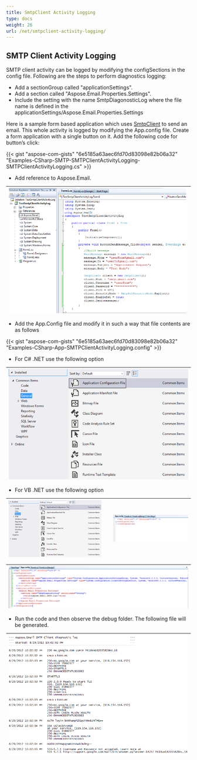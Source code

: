 ```yaml
---
title: SmtpClient Activity Logging
type: docs
weight: 26
url: /net/smtpclient-activity-logging/
---
```



## **SMTP Client Activity Logging**
SMTP client activity can be logged by modifying the configSections in the config file. Following are the steps to perform diagnostics logging:

- Add a sectionGroup called "applicationSettings".
- Add a section called "Aspose.Email.Properties.Settings".
- Include the setting with the name SmtpDiagonosticLog where the file name is defined in the applicationSettings/Aspose.Email.Properties.Settings

Here is a sample form based application which uses [SmtpClient](https://apireference.aspose.com/email/net/aspose.email.clients.smtp/smtpclient) to send an email. This whole activity is logged by modifying the App.config file. Create a form application with a single button on it. Add the following code for button’s click:



{{< gist "aspose-com-gists" "6e5185a63aec6fd70d83098e82b06a32" "Examples-CSharp-SMTP-SMTPClientActivityLogging-SMTPClientActivityLogging.cs" >}}



- Add reference to Aspose.Email.

|![todo:image_alt_text](utility-features-smtp-client_1.png)|
| :- |
- Add the App.Config file and modify it in such a way that file contents are as follows



{{< gist "aspose-com-gists" "6e5185a63aec6fd70d83098e82b06a32" "Examples-CSharp-App-SMTPClientActivityLogging.config" >}}



- For C# .NET use the following option

|![todo:image_alt_text](utility-features-smtp-client_2.png)|
| :- |
- For VB .NET use the following option

|![todo:image_alt_text](utility-features-smtp-client_2.png)| |![todo:image_alt_text](utility-features-smtp-client_4.png)|
| :- | :- | :- |


|![todo:image_alt_text](utility-features-smtp-client_5.png)|
| :- |
- Run the code and then observe the debug folder. The following file will be generated.

|![todo:image_alt_text](utility-features-smtp-client_6.png)|
| :- |
